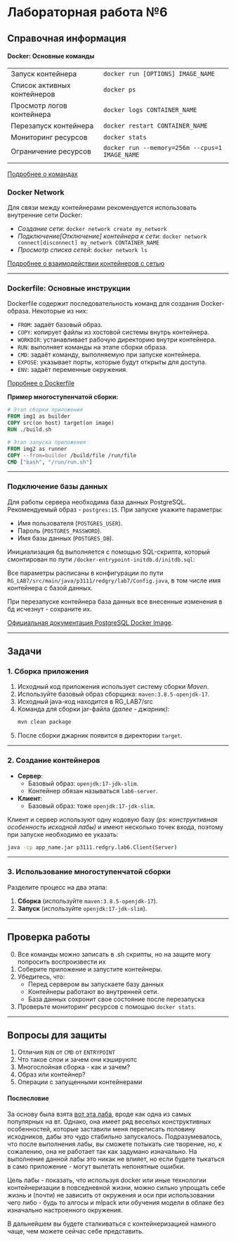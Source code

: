 # Лабораторная работа №6

## Справочная информация

#### Docker: Основные команды
| | |
|-|-|
| Запуск контейнера            | `docker run [OPTIONS] IMAGE_NAME` |
| Список активных контейнеров  | `docker ps` |
| Просмотр логов контейнера    | `docker logs CONTAINER_NAME`  |
| Перезапуск контейнера        | `docker restart CONTAINER_NAME` |
| Мониторинг ресурсов          | `docker stats` |
| Ограничение ресурсов         | `docker run --memory=256m --cpus=1 IMAGE_NAME` |
| | |

[Подробнее о командах](https://docs.docker.com/engine/reference/commandline/cli/)

### Docker Network
Для связи между контейнерами рекомендуется использовать внутренние сети Docker:
- *Создание сети*: `docker network create my_network`
- *Подключение\[Отключение\] контейнера к сети*: `docker network connect[disconnect] my_network CONTAINER_NAME`
- *Просмотр списка сетей*: `docker network ls`

[Подробнее о взаимодействии контейнеров с сетью](https://docs.docker.com/engine/network/)

---

### Dockerfile: Основные инструкции
Dockerfile содержит последовательность команд для создания Docker-образа. 
Некоторые из них:
- `FROM`: задаёт базовый образ.
- `COPY`: копирует файлы из хостовой системы внутрь контейнера.
- `WORKDIR`: устанавливает рабочую директорию внутри контейнера.
- `RUN`: выполняет команды на этапе сборки образа.
- `CMD`: задаёт команду, выполняемую при запуске контейнера.
- `EXPOSE`: указывает порты, которые будут открыты для доступа.
- `ENV`: задаёт переменные окружения.

[Поробнее о Dockerfile](https://docs.docker.com/reference/dockerfile/)

**Пример многоступенчатой сборки:**
```dockerfile
# Этап сборки приложения
FROM img1 as builder
COPY src(on host) target(on image)
RUN ./build.sh 

# Этап запуска приложения
FROM img2 as runner
COPY --from=builder /build/file /run/file
CMD ["bash", "/run/run.sh"]
```

---

### Подключение базы данных
Для работы сервера необходима база данных PostgreSQL. Рекомендуемый образ - `postgres:15`. При запуске укажите параметры:
- Имя пользователя (`POSTGRES_USER`).
- Пароль (`POSTGRES_PASSWORD`).
- Имя базы данных (`POSTGRES_DB`).

Инициализация бд выполняется с помощью SQL-скрипта, который смонтирован по пути `/docker-entrypoint-initdb.d/initdb.sql`:

Все параметры расписаны в конфигурации по пути `RG_LAB7/src/main/java/p3111/redgry/lab7/Config.java`, в том числе имя контейнера с базой данных.

При перезапуске контейнера база данных все внесенные изменения в бд исчезнут - сохраните их.

[Официальная документация PostgreSQL Docker Image](https://hub.docker.com/_/postgres).

---

## Задачи

### 1. Сборка приложения
1. Исходный код приложения использует систему сборки *Maven*.
2. Используйте базовый образ сборщика: `maven:3.8.5-openjdk-17`.
3. Исходный java-код находится в RG_LAB7/src
4. Команда для сборки jar-файла *(далее - джарник)*:
   ```bash
   mvn clean package
   ```
5. После сборки джарник появится в директории `target`.

---

### 2. Создание контейнеров
- **Сервер**:
  - Базовый образ: `openjdk:17-jdk-slim`.
  - Контейнер обязан называться `lab6-server`.
- **Клиент**:
  - Базовый образ: тоже `openjdk:17-jdk-slim`.

Клиент и сервер используют одну кодовую базу *(ps: конструктивная особенность исходной лабы)* и имеют несколько точек входа, поэтому при запуске необходимо ее указать:

```bash
java -cp app_name.jar p3111.redgry.lab6.Client(Server)
```

---

### 3. Использование многоступенчатой сборки
Разделите процесс на два этапа:
1. **Сборка** (используйте `maven:3.8.5-openjdk-17`).
2. **Запуск** (используйте `openjdk:17-jdk-slim`).

---

## Проверка работы
0. Все команды можно записать в .sh скрипты, но на защите могу попросить воспроизвести их
1. Соберите приложение и запустите контейнеры.
2. Убедитесь, что:
   - Перед сервером вы запускаете базу данных
   - Контейнеры работают во внутренней сети.
   - База данных сохронит свое состояние после перезапуска
3. Проверьте мониторинг ресурсов с помощью `docker stats`.

---

## Вопросы для защиты

1. Отличия `RUN` от `CMD` от `ENTRYPOINT`
2. Что такое слои и зачем они кэшируютс
3. Многослойная сборка - как и зачем?
4. Образ или контейнер?
5. Операции с запущенными контейнерами



#### Послесловие

За основу была взята [вот эта лаба](https://github.com/RedGry/ITMO/tree/master/Programming/LAB_7), вроде как одна из самых популярных на вт. Однако, она имеет ряд веселых конструктивных особенностей, которые заставили меня переписать половину исходников, дабы это чудо стабильно запускалось. Подразумевалось, что после выполнения лабы, вы сможете потыкать сие творение, но, к сожалению, она не работает так как задумано изначально. На выполнение данной лабы это никак не влияет, но если будете тыкаться в само приложение - могут вылетать непонятные ошибки.

Цель лабы - показать, что используя docker или иные технологии контейнеризации в повседневной жизни, можно сильно упрощать себе жизнь и (почти) не зависить от окружения и оси при использовании чего либо - будь то алгосы и mlpack или обучения модели в облаке без изначально настроенного окружения. 

В дальнейшем вы будете сталкиваться с контейнеризацией намного чаще, чем можете сейчас себе представить.